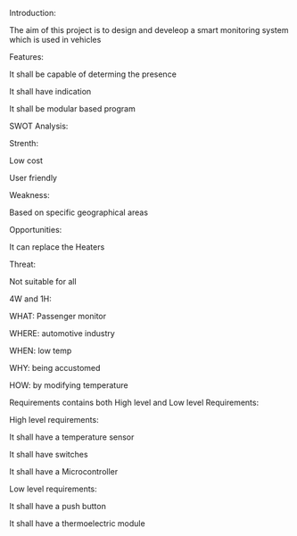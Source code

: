 Introduction:


The aim of this project is to design and develeop a smart monitoring system which is used in vehicles

Features:


It shall be capable of determing the presence

It shall have indication

It shall be modular based program


SWOT Analysis:


 Strenth:
 
 Low cost
 
 User friendly


 Weakness:
 
 Based on specific geographical areas
 

 Opportunities:
 
 
 It can replace the Heaters


 Threat:
 
 Not suitable for all

4W and 1H:


WHAT: Passenger monitor

WHERE: automotive industry

WHEN: low temp

WHY: being accustomed

HOW: by modifying temperature


Requirements contains both High level and Low level Requirements:


High level requirements:


It shall have a temperature sensor

It shall have switches 

It shall have a Microcontroller


Low level requirements:


It shall have a push button

It shall have a thermoelectric module





